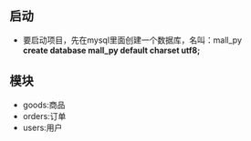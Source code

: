 ## 启动
- 要启动项目，先在mysql里面创建一个数据库，名叫：mall_py  
**create database mall_py default charset utf8;**  

## 模块
- goods:商品
- orders:订单
- users:用户

